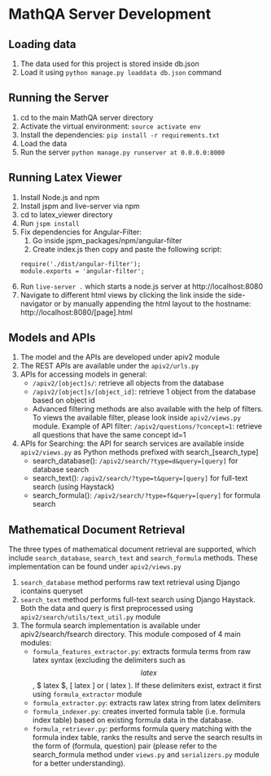 # MathQA Server Development

## Loading data
1. The data used for this project is stored inside db.json
2. Load it using `python manage.py loaddata db.json` command

## Running the Server
1. cd to the main MathQA server directory
2. Activate the virtual environment: `source activate env`
3. Install the dependencies: `pip install -r requirements.txt`
4. Load the data
5. Run the server `python manage.py runserver at 0.0.0.0:8000`

## Running Latex Viewer
1. Install Node.js and npm
2. Install jspm and live-server via npm
3. cd to latex_viewer directory
4. Run `jspm install`
5. Fix dependencies for Angular-Filter:
    1. Go inside jspm_packages/npm/angular-filter
    2. Create index.js then copy and paste the following script:
    ```
    require('./dist/angular-filter');
    module.exports = 'angular-filter';
    ```
6. Run `live-server .` which starts a node.js server at http://localhost:8080
7. Navigate to different html views by clicking the link inside the side-navigator or by manually appending the html layout to the hostname:
http://localhost:8080/[page].html

## Models and APIs
1. The model and the APIs are developed under apiv2 module
2. The REST APIs are available under the `apiv2/urls.py`
3. APIs for accessing models in general:
    - `/apiv2/[object]s/`: retrieve all objects from the database
    - `/apiv2/[object]s/[object_id]`: retrieve 1 object from the database based on object id
    - Advanced filtering methods are also available with the help of filters. To views the available filter, please look inside `apiv2/views.py` module. Example of API filter:
    `/apiv2/questions/?concept=1`: retrieve all questions that have the same concept id=1
4. APIs for Searching: the API for search services are available inside `apiv2/views.py` as Python methods prefixed with search_[search_type]
    - search_database(): `/apiv2/search/?type=d&query=[query]` for database search
    - search_text(): `/apiv2/search/?type=t&query=[query]` for full-text search (using Haystack)
    - search_formula(): `/apiv2/search/?type=f&query=[query]` for formula search

## Mathematical Document Retrieval
The three types of mathematical document retrieval are supported, which include `search_database`, `search_text` and `search_formula` methods.  These implementation can be found under `apiv2/views.py`

1. `search_database` method performs raw text retrieval using Django icontains queryset
2. `search_text` method performs full-text search using Django Haystack. Both the data and query is first preprocessed using `apiv2/search/utils/text_util.py` module
3. The formula search implementation is available under apiv2/search/fsearch directory. This module composed of 4 main modules:
    - `formula_features_extractor.py`: extracts formula terms from raw latex syntax (excluding the delimiters such as $$ latex $$, $ latex $, \[ latex \] or \( latex \). If these delimiters exist, extract it first using `formula_extractor` module
    - `formula_extractor.py`: extracts raw latex string from latex delimiters
    - `formula_indexer.py`: creates inverted formula table (i.e. formula index table) based on existing formula data in the database.
    - `formula_retriever.py`: performs formula query matching with the formula index table, ranks the results and serve the search results in the form of (formula, question) pair (please refer to the search_formula method under `views.py` and  `serializers.py` module for a better understanding).

